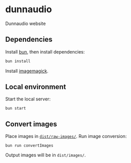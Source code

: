 # dunnaudio
Dunnaudio website

## Dependencies

Install [bun](https://bun.sh), then install dependencies:
```sh
bun install
```

Install [imagemagick](https://imagemagick.org/).

## Local environment

Start the local server:
```
bun start
```

## Convert images

Place images in [`dist/raw-images/`](./dist/raw-images/). Run image conversion:
```
bun run convertImages
```
Output images will be in `dist/images/`.
